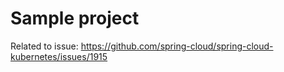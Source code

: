 # Sample project 

Related to issue: https://github.com/spring-cloud/spring-cloud-kubernetes/issues/1915